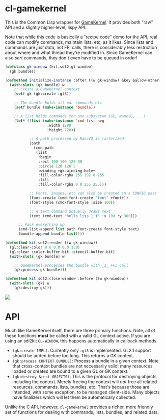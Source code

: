 # cl-gamekernel

This is the Common Lisp wrapper for
[GameKernel](https://github.com/rpav/gamekernel).  It provides both
"raw" API and a slightly higher-level, lispy API.

Note that while this code is basically a "recipe code" demo for the
API, real code can modify commands, maintain lists, etc, as it likes.
Since lists and commands are *just data*, not FFI calls, there is
considerably less restriction about where and what thread they're
modified in.  Since GameKernel can also *sort* commands, they don't
even have to be queued in order!

```lisp
(defclass gk-window (kit.sdl2:gl-window)
  (gk bundle))

(defmethod initialize-instance :after ((w gk-window) &key &allow-other-keys)
  (with-slots (gk bundle) w
    ;; Create a GameKernel context
    (setf gk (gk:create :gl3))

    ;; The bundle holds all our commands etc
    (setf bundle (make-instance 'bundle))

    ;; A list holds commands for one subsystem (GL, NanoVG, ...)
    (let* ((list (make-instance 'cmd-list-nvg
                   :width 1280
                   :height 720))

           ;; A path processed by NanoVG is rasterized
           (path
             (cmd-path
              (list
               :begin
               :rect 100 100 120 30
               :circle 120 120 5
               :winding +gk-winding-hole+
               :fill-color-rgba 255 192 0 255
               :fill
               :fill-color-rgba 0 0 255 255)))

           ;; Fonts, images, etc can also be created in a CONFIG pass
           (font-create (cmd-font-create "font" +font+))
           (font-style (cmd-font-style :size 100))

           ;; A text command actually draws text
           (text (cmd-text "hello lisp 1.1" :x 100 :y 300)))

      ;; Pack everything up
      (cmd-list-append list path font-create font-style text)
      (bundle-append bundle list))))

(defmethod kit.sdl2:render ((w gk-window))
  (gl:clear-color 0.0 0.0 0.0 1.0)
  (gl:clear :color-buffer-bit :stencil-buffer-bit)
  (with-slots (gk bundle) w

    ;; GameKernel processes the bundle with _1_ FFI call
    (gk:process gk bundle)))

(defmethod kit.sdl2:close-window :before ((w gk-window))
  (with-slots (gk) w
    (gk:destroy gk)))
```

<img src="http://ogmo.mephle.net/gamekernel/cl-example1.1.png">

# API

Much like GameKernel itself, there are three primary functions.  Note,
all of these functions **must** be called with a valid GL context
active.  If you are using an sdl2kit `GL-WINDOW`, this happens
automatically in callback methods.

* `(gk:create IMPL)`:  Currently only `:gl3` is implemented.  GL2.1 support should be added before too long.  This returns a GK context.
* `(gk:process CONTEXT BUNDLE)`:  Process a bundle in a given context.  Note that cross-context bundles are not necessarily valid; many resources loaded or created are bound to a given GL or GK context.
* `(gk:destroy &rest OBJECTS)`:  This is the protocol for destroying objects, including the context.  Merely freeing the context will *not* free all related resources, commands, lists, bundles, etc.  That's because those are intended, with some exception, to be managed client-side.  Many objects have finalizers which will let them be automatically collected.

Unlike the C API, however, `cl-gamekernel` provides a richer, more
friendly set of functions for dealing with commands, lists, bundles,
and related data.
